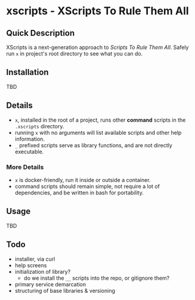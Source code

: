 # xscripts - XScripts To Rule Them All

## Quick Description

XScripts is a next-generation approach to _Scripts To Rule Them All_. Safely run `x`
in project's root directory to see what you can do.

## Installation

TBD

## Details

- `x`, installed in the root of a project, runs other **command** scripts in the `.xscripts` directory.
- running `x` with no arguments will list available scripts and other help information.
- `_` prefixed scripts serve as library functions, and are not directly executable.

### More Details

- `x` is docker-friendly, run it inside or outside a container.
- command scripts should remain simple, not require a lot of dependencies, and be written in bash for portability.

## Usage

TBD

## Todo

- installer, via curl
- help screens
- initialization of library?
  - do we install the `__` scripts into the repo, or gitignore them?
- primary service demarcation
- structuring of base libraries & versioning
